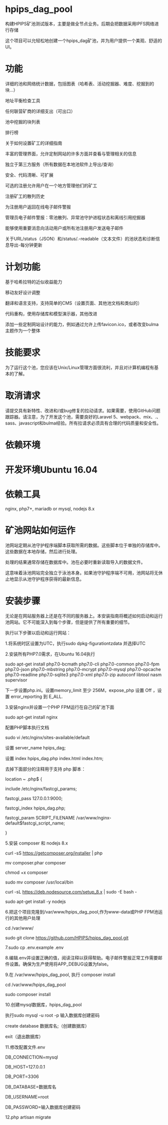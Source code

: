 # hpips_dag_pool

构建HPIPS矿池测试版本，主要是做全节点业务。后期会把数据采用IPFS网络进行存储

这个项目可以允轻松地创建一个hpips_dag矿池，并为用户提供一个美观、舒适的UI。

# 功能
详细的池和网络统计数据，包括图表（哈希表、活动挖掘器、难度、挖掘到的块…）

地址平衡检查工具

任何联营矿商的详细支出（可出口）

池中挖掘的块列表

排行榜

关于如何设置矿工的详细指南

丰富的管理界面，允许定制网站的许多方面并查看与管理相关的信息

独立于第三方服务（所有数据在本地池软件上导出/查询）

安全、代码清晰、可扩展

可选的注册允许用户在一个地方管理他们的矿工

注册矿工的散列历史

为注册用户返回在线电子邮件警报

管理员电子邮件警报：零池散列、异常池守护进程状态和离线引用挖掘器

能够使用重要消息向活动用户或所有池注册用户发送电子邮件

关于URL/status（JSON）和/status/.-readable（文本文件）的池状态和诊断信息导出-每分钟更新

# 计划功能

基于哈希拉特的近似收益能力

移动友好设计调整

翻译和语言支持，支持简单的CMS（设置页面、其他池文档和类似的）

代码重构，使用存储库和模型演示器，其他改进

添加一些定制网站设计的能力，例如通过允许上传favicon.ico，或者改变bulma主题作为一个整体

# 技能要求

为了运行这个池，您应该在Unix/Linux管理方面很流利，并且对计算机编程有基本的了解。

# 取消请求

请提交具有新特性、改进和/或bug修复的拉动请求。如果需要，使用GitHub问题跟踪器。请注意，为了开发这个池，需要良好的Laravel 5、webpack、mix、.、sass、javascript和bulma经验。所有拉请求必须具有合理的代码质量和安全性。

# 依赖环境

# 开发环境Ubuntu 16.04

# 依赖工具

nginx, php7+, mariadb or mysql, nodejs 8.x

# 矿池网站如何运作

池网站定期从池守护程序端脚本获取所需的数据。这些脚本位于单独的存储库中。这些数据在本地存储，然后进行处理。

处理的结果通常存储在数据库中。池在必要时重新读取导入的数据文件。

这意味着泳池网站完全独立于泳池本身。如果池守护程序端不可用，池网站将无休止地显示从池守护程序获得的最新信息。

# 安装步骤

无论是在网站服务器上还是在不同的服务器上。本安装指南将概述如何启动和运行池网站。它不可能深入到每个步骤，但是提供了所有重要的细节。

执行以下步骤以启动和运行网站：

1.将系统时区设置为UTC，执行sudo dpkg-figurationtzdata 并选择UTC

2.安装所有PHP7.0需求，在Ubuntu 16.04执行

sudo apt-get install php7.0-bcmath php7.0-cli php7.0-common php7.0-fpm php7.0-json php7.0-mbstring php7.0-mcrypt php7.0-mysql php7.0-opcache php7.0-readline php7.0-sqlite3 php7.0-xml php7.0-zip autoconf libtool nasm supervisor

下一步设置php.ini。设置memory_limit 至少 256M，expose_php 设置 Off ，设置 error_reporting 到 E_ALL.

3.安装nginx并设置一个PHP FPM运行在自己的矿池下面

sudo apt-get install nginx

配置PHP脚本执行文档

sudo vi /etc/nginx/sites-available/default

设置 server_name hpips_dag;

设置 index hpips_dag.php index.html index.htm;

去掉下面部分的注释用于支持 php 脚本： 

location ~ \.php$ {

include /etc/nginx/fastcgi_params; 

fastcgi_pass 127.0.0.1:9000;

fastcgi_index hpips_dag.php;

fastcgi_param SCRIPT_FILENAME /var/www/nginx-default$fastcgi_script_name;

}

5.安装 composer 和 nodejs 8.x

 curl -sS https://getcomposer.org/installer | php
 
 mv composer.phar composer
 
 chmod +x composer
 
 sudo mv composer /usr/local/bin
 
 curl -sL https://deb.nodesource.com/setup_8.x | sudo -E bash -
 
 sudo apt-get install -y nodejs
 
 
 6.把这个项目克隆到/var/www/hpips_dag_pool,作为www-data或PHP FPM池运行的其他用户处理
 
 cd /var/www/
 
 sudo git clone https://github.com/HPIPS/hpips_dag_pool.git
 
 7.sudo cp .env.example .env
 
 8.编辑.env并设置正确的值，阅读注释以获得帮助。电子邮件警报正常工作需要邮件设置。确保为生产使用将APP_DEBUG设置为false。
 
 9.在 /var/www/hpips_dag_pool, 执行 composer install
 
 cd /var/www/hpips_dag_pool
 
 sudo composer install

10.创建mysql数据库，hpips_dag_pool
 
  执行sudo mysql -u root -p 输入数据库创建密码
  
  create database 数据库名;（创建数据库）
  
  exit（退出数据库）
 
 11.修改配置文件.env
  
  DB_CONNECTION=mysql
  
  DB_HOST=127.0.0.1
  
  DB_PORT=3306
  
  DB_DATABASE=数据库名
  
  DB_USERNAME=root
  
  DB_PASSWORD=输入数据库创建密码
  
  12.php artisan migrate
